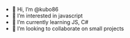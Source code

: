 - 👋 Hi, I’m @kubo86
- 👀 I’m interested in javascript
- 🌱 I’m currently learning JS, C#
- 💞️ I’m looking to collaborate on small projects

